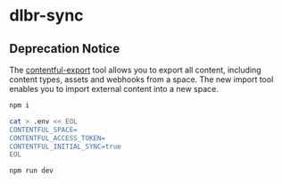 # dlbr-sync

## Deprecation Notice

The [contentful-export](https://github.com/contentful/contentful-export/) tool allows you to export all content, including content types, assets and webhooks from a space. The new import tool enables you to import external content into a new space.

```bash
npm i

cat > .env << EOL
CONTENTFUL_SPACE=
CONTENTFUL_ACCESS_TOKEN=
CONTENTFUL_INITIAL_SYNC=true
EOL

npm run dev
```
